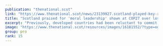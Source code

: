 ```yaml
---
publication: "thenational.scot"
link: "https://www.thenational.scot/news/23139927.scotland-played-key-role-breaking-taboo-loss-damage/"
title: "Scotland praised for 'moral leadership' shown at COP27 over loss and damage fund"
excerpt: "Previously, developed countries had been reluctant to commit to paying up compensation for the damage already caused to countries in the Global South"
image: "https://www.thenational.scot/resources/images/16181552/?type=og-image"
group: pro
rank: 15
---
```

